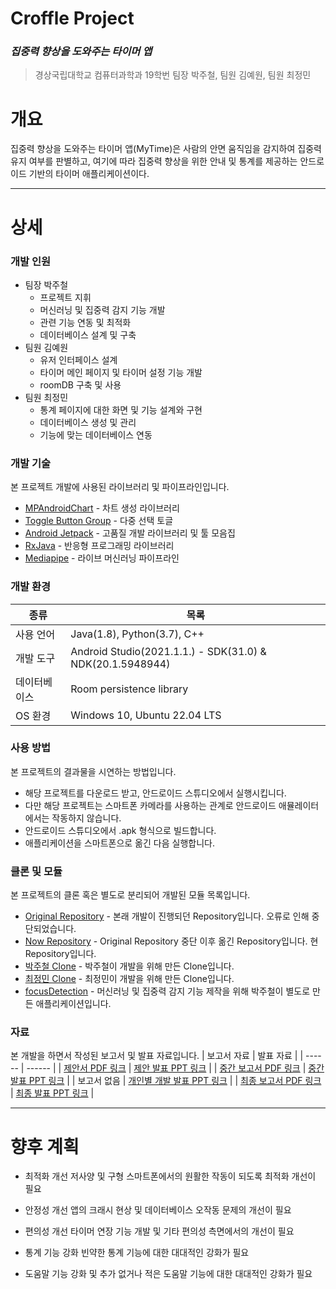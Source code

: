 # Croffle Project
### _집중력 향상을 도와주는 타이머 앱_
>경상국립대학교 컴퓨터과학과 19학번
>팀장 박주철, 팀원 김예원, 팀원 최정민

# 개요
집중력 향상을 도와주는 타이머 앱(MyTime)은 사람의 안면 움직임을 감지하여 집중력 유지 여부를 판별하고, 여기에 따라 집중력 향상을 위한 안내 및 통계를 제공하는 안드로이드 기반의 타이머 애플리케이션이다.
***
# 상세
### 개발 인원
 - 팀장 박주철
   - 프로젝트 지휘
   - 머신러닝 및 집중력 감지 기능 개발
   - 관련 기능 연동 및 최적화
   - 데이터베이스 설계 및 구축
 - 팀원 김예원
   - 유저 인터페이스 설계
   - 타이머 메인 페이지 및 타이머 설정 기능 개발
   - roomDB 구축 및 사용
 - 팀원 최정민
   - 통계 페이지에 대한 화면 및 기능 설계와 구현
   - 데이터베이스 생성 및 관리
   - 기능에 맞는 데이터베이스 연동

### 개발 기술
본 프로젝트 개발에 사용된 라이브러리 및 파이프라인입니다.
- [MPAndroidChart] - 차트 생성 라이브러리
- [Toggle Button Group] - 다중 선택 토글
- [Android Jetpack] - 고품질 개발 라이브러리 및 툴 모음집
- [RxJava] - 반응형 프로그래밍 라이브러리
- [Mediapipe] - 라이브 머신러닝 파이프라인

### 개발 환경
| 종류 | 목록 |
| ------ | ------ |
| 사용 언어 | Java(1.8), Python(3.7), C++ |
| 개발 도구 | Android Studio(2021.1.1.) - SDK(31.0) & NDK(20.1.5948944) |
| 데이터베이스 | Room persistence library |
| OS 환경 | Windows 10, Ubuntu 22.04 LTS |

### 사용 방법
본 프로젝트의 결과물을 시연하는 방법입니다.
- 해당 프로젝트를 다운로드 받고, 안드로이드 스튜디오에서 실행시킵니다.
- 다만 해당 프로젝트는 스마트폰 카메라를 사용하는 관계로 안드로이드 애뮬레이터에서는 작동하지 않습니다.
- 안드로이드 스튜디오에서 .apk 형식으로 빌드합니다.
- 애플리케이션을 스마트폰으로 옮긴 다음 실행합니다.

### 클론 및 모듈
본 프로젝트의 클론 혹은 별도로 분리되어 개발된 모듈 목록입니다.
- [Original Repository] - 본래 개발이 진행되던 Repository입니다. 오류로 인해 중단되었습니다.
- [Now Repository] - Original Repository 중단 이후 옮긴 Repository입니다. 현 Repository입니다.
- [박주철 Clone] - 박주철이 개발을 위해 만든 Clone입니다.
- [최정민 Clone] - 최정민이 개발을 위해 만든 Clone입니다.
- [focusDetection] - 머신러닝 및 집중력 감지 기능 제작을 위해 박주철이 별도로 만든 애플리케이션입니다.

### 자료
본 개발을 하면서 작성된 보고서 및 발표 자료입니다. 
| 보고서 자료 | 발표 자료 |
| ------ | ------ |
| [제안서 PDF 링크](https://drive.google.com/file/d/1RwU63yPlyBcWT9bWmEsz1pcOw9JedkQL/view?usp=sharing) | [제안 발표 PPT 링크](https://docs.google.com/presentation/d/1KADp_gD_h1vP915ErezeJy9oqhHexCcI/edit?usp=sharing&ouid=106667079864051075882&rtpof=true&sd=true) |
| [중간 보고서 PDF 링크](https://drive.google.com/file/d/1476yIUlSrrknN8vHfHZWq7NfA9Gfya-M/view?usp=sharing) | [중간 발표 PPT 링크](https://docs.google.com/presentation/d/1u-o4p1oI6acgfBK_YJFMi3Udabco77Sd/edit?usp=sharing&ouid=106667079864051075882&rtpof=true&sd=true) |
| 보고서 없음 | [개인별 개발 발표 PPT 링크](https://docs.google.com/presentation/d/1GXnHvq4z69BQfnfqXlxXNyn5XZIUd_5v/edit?usp=sharing&ouid=106667079864051075882&rtpof=true&sd=true) |
| [최종 보고서 PDF 링크](https://drive.google.com/file/d/1_vAOef2ahsxdgg7nUsABWzQahMgHjQKe/view?usp=sharing) | [최종 발표 PPT 링크](https://docs.google.com/presentation/d/1Haj2cr8d3ndEf8QGRnZpysfI8OgpFn0f/edit?usp=sharing&ouid=106667079864051075882&rtpof=true&sd=true) |

***
# 향후 계획
- 최적화 개선
  저사양 및 구형 스마트폰에서의 원활한 작동이 되도록 최적화 개선이 필요
- 안정성 개선
  앱의 크래시 현상 및 데이터베이스 오작동 문제의 개선이 필요
- 편의성 개선
  타이머 연장 기능 개발 및 기타 편의성 측면에서의 개선이 필요
- 통계 기능 강화
  빈약한 통계 기능에 대한 대대적인 강화가 필요
- 도움말 기능 강화 및 추가
  없거나 적은 도움말 기능에 대한 대대적인 강화가 필요


   [MPAndroidChart]: <https://github.com/PhilJay/MPAndroidChart>
   [Toggle Button Group]: <https://github.com/nex3z/ToggleButtonGroup>
   [Android Jetpack]: <https://github.com/androidx/androidx>
   [RxJava]: <https://github.com/ReactiveX/RxJava>
   [Mediapipe]: <https://github.com/google/mediapipe>


   [Original Repository]: <https://github.com/wncjf2000/Croffle-Project>
   [Now Repository]: <https://github.com/yewon5858/Croffle-Project>
   [박주철 Clone]: <https://github.com/wncjf2000/Croffle-Project-1>
   [최정민 Clone]: <https://github.com/spyker73/Croffle-Project>
   [focusDetection]: <https://github.com/wncjf2000/focusDetection>
